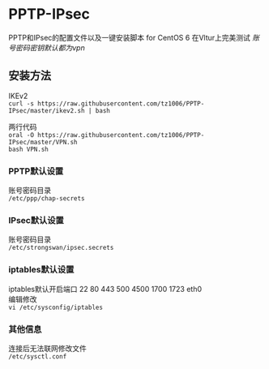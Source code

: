 # PPTP-IPsec #
PPTP和IPsec的配置文件以及一键安装脚本 for CentOS 6 在Vltur上完美测试
*账号密码密钥默认都为vpn*
## 安装方法 ##
IKEv2  
`curl -s https://raw.githubusercontent.com/tz1006/PPTP-IPsec/master/ikev2.sh | bash` 

两行代码  
`oral -O https://raw.githubusercontent.com/tz1006/PPTP-IPsec/master/VPN.sh`  
`bash VPN.sh`
### PPTP默认设置 ###
账号密码目录  
`/etc/ppp/chap-secrets`

### IPsec默认设置 ###
账号密码目录  
`/etc/strongswan/ipsec.secrets`
### iptables默认设置 ###
iptables默认开启端口 
22
80
443
500
4500
1700
1723
eth0  
编辑修改  
`vi /etc/sysconfig/iptables`
### 其他信息 ###
连接后无法联网修改文件  
`/etc/sysctl.conf`
